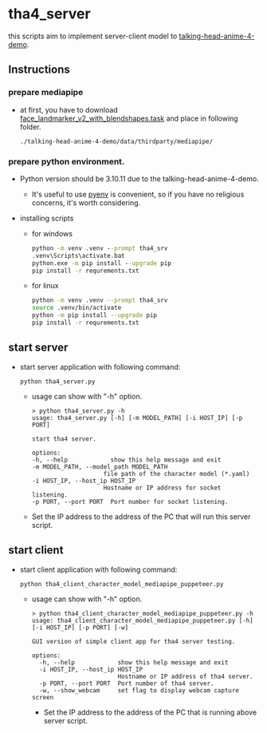 # tha4_server

this scripts aim to implement server-client model to [talking-head-anime-4-demo](https://github.com/pkhungurn/talking-head-anime-4-demo).


## Instructions

### prepare mediapipe

- at first, you have to download [face_landmarker_v2_with_blendshapes.task](https://github.com/nlml/deconstruct-mediapipe/blob/main/face_landmarker_v2_with_blendshapes.task) and place in following folder.
  ```path
  ./talking-head-anime-4-demo/data/thirdparty/mediapipe/
  ```

### prepare python environment.

- Python version should be 3.10.11 due to the talking-head-anime-4-demo.
  - It's useful to use [pyenv](https://github.com/pyenv/pyenv) is convenient, so if you have no religious concerns, it's worth considering.

- installing scripts
  - for windows
    ```cmd
    python -m venv .venv --prompt tha4_srv
    .venv\Scripts\activate.bat
    python.exe -m pip install --upgrade pip
    pip install -r requrements.txt
    ```
  - for linux
    ```bash
    python -m venv .venv --prompt tha4_srv
    source .venv/bin/activate
    python -m pip install --upgrade pip
    pip install -r requrements.txt
    ```

## start server

- start server application with following command:
  ```
  python tha4_server.py
  ```
  - usage can show with "-h" option.
    ```
    > python tha4_server.py -h
    usage: tha4_server.py [-h] [-m MODEL_PATH] [-i HOST_IP] [-p PORT]

    start tha4 server.

    options:
    -h, --help            show this help message and exit
    -m MODEL_PATH, --model_path MODEL_PATH
                        file path of the character model (*.yaml)
    -i HOST_IP, --host_ip HOST_IP
                        Hostname or IP address for socket listening.
    -p PORT, --port PORT  Port number for socket listening.
    ```

  - Set the IP address to the address of the PC that will run this server script.


## start client

- start client application with following command:
  ```
  python tha4_client_character_model_mediapipe_puppeteer.py
  ```
  - usage can show with "-h" option.
    ```
    > python tha4_client_character_model_mediapipe_puppeteer.py -h
    usage: tha4_client_character_model_mediapipe_puppeteer.py [-h] [-i HOST_IP] [-p PORT] [-w]

    GUI version of simple client app for tha4 server testing.

    options:
      -h, --help            show this help message and exit
      -i HOST_IP, --host_ip HOST_IP
                            Hostname or IP address of tha4 server.
      -p PORT, --port PORT  Port number of tha4 server.
      -w, --show_webcam     set flag to display webcam capture screen
    ```
  
    - Set the IP address to the address of the PC that is running above server script.

